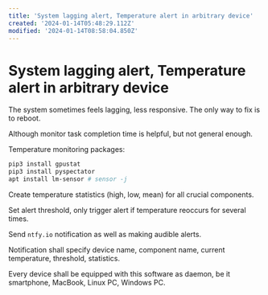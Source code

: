 ```yaml
---
title: 'System lagging alert, Temperature alert in arbitrary device'
created: '2024-01-14T05:48:29.112Z'
modified: '2024-01-14T08:58:04.850Z'
---
```


# System lagging alert, Temperature alert in arbitrary device

The system sometimes feels lagging, less responsive. The only way to fix is to reboot.

Although monitor task completion time is helpful, but not general enough.

Temperature monitoring packages:

```bash
pip3 install gpustat
pip3 install pyspectator
apt install lm-sensor # sensor -j
```

Create temperature statistics (high, low, mean) for all crucial components.

Set alert threshold, only trigger alert if temperature reoccurs for several times.

Send `ntfy.io` notification as well as making audible alerts.

Notification shall specify device name, component name, current temperature, threshold, statistics.

Every device shall be equipped with this software as daemon, be it smartphone, MacBook, Linux PC, Windows PC.
